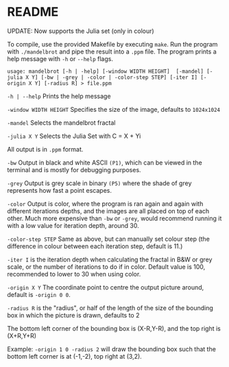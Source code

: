 README
======
UPDATE: Now supports the Julia set (only in colour)

To compile, use the provided Makefile by executing `make`.
Run the program with `./mandelbrot` and pipe the result into a `.ppm` file.
The program prints a help message with `-h` or `--help` flags.

`usage: mandelbrot [-h | -help] [-window WIDTH HEIGHT] 
			[-mandel] [-julia X Y] [-bw | -grey | -color | -color-step STEP]
			[-iter I] [-origin X Y] [-radius R] > file.ppm`

`-h | --help` Prints the help message

`-window WIDTH HEIGHT` Specifies the size of the image, defaults to `1024x1024`

`-mandel` Selects the mandelbrot fractal

`-julia X Y` Selects the Julia Set with C = X + Yi

All output is in `.ppm` format.

`-bw` Output in black and white ASCII `(P1)`, which
can be viewed in the terminal and is mostly for debugging purposes. 

`-grey` Output is grey scale in binary `(P5)`
where the shade of grey represents how fast a point escapes.

`-color` Output is color, where the program is ran again and again with different iterations depths, and the images
are all placed on top of each other. Much more expensive than `-bw` or `-grey`, would recommend running it
with a low value for iteration depth, around 30.

`-color-step STEP` Same as above, but can manually set colour step (the difference in colour between each iteration
step, default is 11.)

`-iter I` is the iteration depth when calculating the fractal in B&W or grey scale, or the number of iterations to do
if in color. Default value is 100, recommended to lower to 30 when using color.

`-origin X Y` The coordinate point to centre the output picture around, default is `-origin 0 0`.

`-radius R` is the "radius", or half of the length of the size of the bounding box in which the picture is drawn, defaults to 2

The bottom left corner of the bounding box is (X-R,Y-R), and the top right is (X+R,Y+R)

Example: `-origin 1 0 -radius 2` will draw the bounding box such that the bottom left corner is at (-1,-2), top right at (3,2).
	

<!--
A point $c$ is in the Mandelbrot set if the sequence $(z_n)$ defined by
$$
z_{n+1} = z_n^2 + c
$$
is unbounded. The entire Mandelbrot set is contained within a ball of radius 2 centred at the origin, so
it is sufficient to check if any point in the sequence ever leaves this ball. In practise only finitely many iterations
are done, and if after these iterations the point still has not left the set, we assume it never will. A greater iteration depth
results in greater accuracy, and an better approximation to the true Mandelbrot set.

We also cheat and check that
$$
\forall n, \; |z_n|^2 < 4 \text{ rather than } \forall n \; |z_n| < 2
$$
as the unnecessary square root is expensive.
-->
		
		

